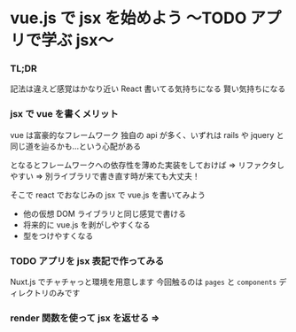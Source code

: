 # vue.js で jsx を始めよう 〜TODO アプリで学ぶ jsx〜

### TL;DR

記法は違えど感覚はかなり近い
React 書いてる気持ちになる
賢い気持ちになる

### jsx で vue を書くメリット

vue は富豪的なフレームワーク
独自の api が多く、いずれは rails や jquery と同じ道を辿るかも…という心配がある

となるとフレームワークへの依存性を薄めた実装をしておけば
=> リファクタしやすい
=> 別ライブラリで書き直す時が来ても大丈夫！

そこで react でおなじみの jsx で vue.js を書いてみよう

- 他の仮想 DOM ライブラリと同じ感覚で書ける
- 将来的に vue.js を剥がしやすくなる
- 型をつけやすくなる

### TODO アプリを jsx 表記で作ってみる

Nuxt.js でチャチャっと環境を用意します
今回触るのは `pages` と `components` ディレクトリのみです

### render 関数を使って jsx を返せる => <template>を使わず書ける

早速 jsx での書き方を見てみよう

```html
<template>
	<div>Todo</div>
</template>
```

お馴染みの template 記法を jsx で書き直してみる

```js
<script>
export default {
  render(h) {
    return <div>Todo</div>
  }
}
</script>
```

render 関数を使って div 要素を return してやることで、
template 記法に近い感覚で div を返すコンポーネントができました

複数行書く場合は jsx 部分を `()` で囲みます

```js
<script>
export default {
  render(h) {
    return (
			<div>
				<h1>Todo</h1>
			</div>
		)
  }
}
</script>
```

そしてこの場合、 `<template>` タグがないので `.vue` ファイルにする必要もありません
`<script>` をとって `.js` として保存しても vue コンポーネントとして扱うことができます

※`.js` の場合 `<style>` タグでスタイルをコンポーネントに紐付けることはできません
css module などを導入することで可能になります

### v-if での出し分けを jsx で実装してみる

`v-if` を使うところを

### ビジネスロジックと view を分離してみる

template を持たない vue コンポーネントが明示的に作れるようになったので、
ロジックだけを提供するコンポーネントを `.js` 、見た目を担保するコンポーネントを `.vue` として完全に分けてみましょう

data や methods は全部 TodoContainer.js に持たせ、
残りは props を元にレンダリングするだけにしてみる

挙動に関して記述されたファイルがひとつだけになので、機能追加や変更時に 1 ファイルを参照するだけですむ
運用に優しくなる

### イベント検知して親の methods を叩いてみる
